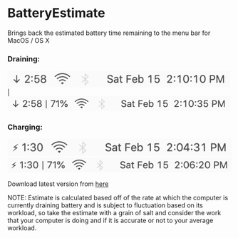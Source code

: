 # BatteryEstimate
Brings back the estimated battery time remaining to the menu bar for MacOS / OS X

### Draining:
<img src="Images/BE_Draining_NoPercent.png" width=500> | <img src="Images/BE_Draining_Percent.png" width=500>

### Charging:
<img src="Images/BE_Charging_NoPercent.png">
<img src="Images/BE_Charging_Percent.png">

Download latest version from [here](https://github.com/NafeeJ/BatteryEstimate/releases)

NOTE: Estimate is calculated based off of the rate at which the computer is currently draining battery and is subject to fluctuation based on its workload, so take the estimate with a grain of salt and consider the work that your computer is doing and if it is accurate or not to your average workload.
